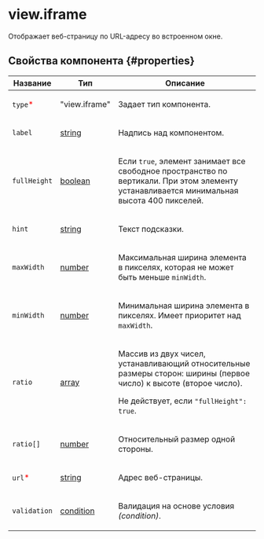 # view.iframe

Отображает веб-страницу по URL-адресу во встроенном окне.

## Свойства компонента {#properties}

| Название                                 | Тип                                                                                    | Описание                                                                                                                                                                 |
| ---------------------------------------- | -------------------------------------------------------------------------------------- | ------------------------------------------------------------------------------------------------------------------------------------------------------------------------ |
| `type`<span style="color: red">\*</span> | "view.iframe"                                                                          | <p>Задает тип компонента.</p>                                                                                                                                            |
| `label`                                  | <a class="xref popup-link" href="../concepts/types.dita#types/string">string</a>       | <p>Надпись над компонентом.</p>                                                                                                                                          |
| `fullHeight`                             | <a class="xref popup-link" href="../concepts/types.dita#types/boolean">boolean</a>     | <p>Если `true`, элемент занимает все свободное пространство по вертикали. При этом элементу устанавливается минимальная высота 400 пикселей.</p>                         |
| `hint`                                   | <a class="xref popup-link" href="../concepts/types.dita#types/string">string</a>       | <p>Текст подсказки.</p>                                                                                                                                                  |
| `maxWidth`                               | <a class="xref popup-link" href="../concepts/types.dita#types/number">number</a>       | <p>Максимальная ширина элемента в пикселях, которая не может быть меньше `minWidth`.</p>                                                                                 |
| `minWidth`                               | <a class="xref popup-link" href="../concepts/types.dita#types/number">number</a>       | <p>Минимальная ширина элемента в пикселях. Имеет приоритет над `maxWidth`.</p>                                                                                           |
| `ratio`                                  | <a class="xref popup-link" href="../concepts/types.dita#types/array">array</a>         | <p>Массив из двух чисел, устанавливающий относительные размеры сторон: ширины (первое число) к высоте (второе число).</p><p>Не действует, если `"fullHeight": true`.</p> |
| `ratio[]`                                | <a class="xref popup-link" href="../concepts/types.dita#types/number">number</a>       | <p>Относительный размер одной стороны.</p>                                                                                                                               |
| `url`<span style="color: red">\*</span>  | <a class="xref popup-link" href="../concepts/types.dita#types/string">string</a>       | <p>Адрес веб-страницы.</p>                                                                                                                                               |
| `validation`                             | <a class="xref popup-link" href="../concepts/types.dita#types/condition">condition</a> | <p>Валидация на основе условия <em>(condition)</em>.</p>                                                                                                                 |
